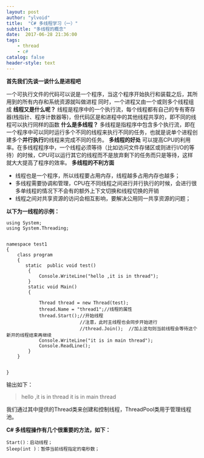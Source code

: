 ```yaml
---
layout: post
author: "ylvoid"
title:  "C# 多线程学习（一）"
subtitle: "多线程的概念"
date:  2017-06-28 21:36:00
tags:
    - thread
    - c#
catalog: false
header-style: text
---
```

**首先我们先谈一谈什么是进程吧**

一个可执行文件的代码可以说是一个程序，当这个程序开始执行和装载之后，其所用到的所有内存和系统资源就叫做进程
同时，一个进程又由一个或则多个线程组成
**线程又是什么呢？**
线程是程序中的一个执行流，每个线程都有自己的专有寄存器(栈指针、程序计数器等)，但代码区是和进程中的其他线程共享的，即不同的线程可以执行同样的函数
**什么是多线程？**
多线程是指程序中包含多个执行流，即在一个程序中可以同时运行多个不同的线程来执行不同的任务，也就是说单个进程创建多个**并行执行**的线程来完成不同的任务。
**多线程的好处**
可以提高CPU的利用率。在多线程程序中，一个线程必须等待（比如访问文件存储区或则进行I/O的等待）的时候，CPU可以运行其它的线程而不是放弃剩下的任务而只是等待，这样就大大提高了程序的效率。 
**多线程的不利方面**

 - 线程也是一个程序，所以线程要占用内存，线程越多占用内存也越多；
 - 多线程需要协调和管理，CPU在不同线程之间进行并行执行的时候，会进行很多单线程的情况下不会有的额外上下文切换和线程切换的开销
 - 线程之间对共享资源的访问会相互影响，要解决公用同一共享资源的问题；

**以下为一线程的示例：**

```
using System;
using System.Threading;


namespace test1
{
    class program
    {
       static  public void test()
        {
            Console.WriteLine("hello ,it is in thread");
        }
        static void Main()
        {

            Thread thread = new Thread(test);
            thread.Name = "thread1";//线程的属性
            thread.Start();//开始线程
                           //注意，此时主线程也会同步开始进行
                           //thread.Join();  //加上这句则当前线程会等待这个新开的线程结束再继续
            Console.WriteLine("it is in main thread");
            Console.ReadLine();
        }
    }


}

```
输出如下：

> hello ,it is in thread
> it is in main thread


我们通过其中提供的Thread类来创建和控制线程，ThreadPool类用于管理线程池。

**C# 多线程操作有几个很重要的方法，如下：**

```
Start()：启动线程；
Sleep(int )：暂停当前线程指定的毫秒数； 

```


 